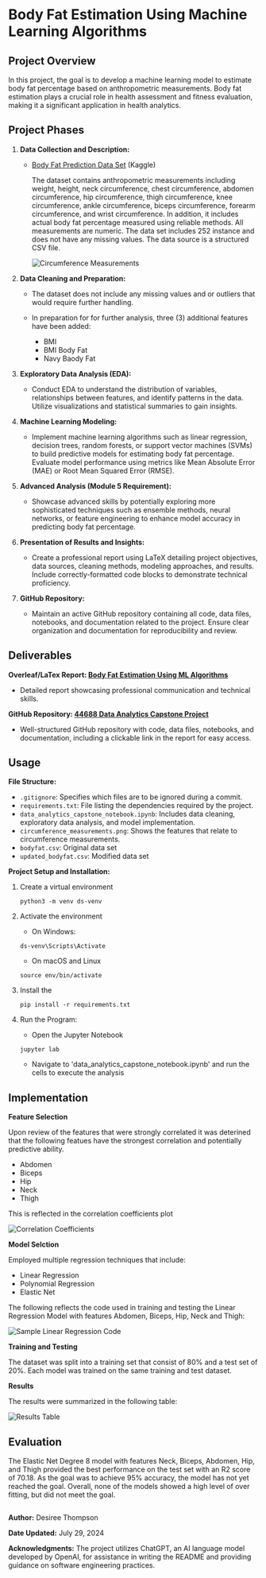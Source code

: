 # Body Fat Estimation Using Machine Learning Algorithms

## Project Overview

In this project, the goal is to develop a machine learning model to estimate body fat percentage based on anthropometric measurements. Body fat estimation plays a crucial role in health assessment and fitness evaluation, making it a significant application in health analytics.

## Project Phases

1. **Data Collection and Description:**
   - [Body Fat Prediction Data Set](https://www.kaggle.com/datasets/fedesoriano/body-fat-prediction-dataset)  (Kaggle)

      The dataset contains anthropometric measurements including weight, height, neck circumference, chest circumference, abdomen circumference, hip circumference, thigh circumference, knee circumference, ankle circumference, biceps circumference, forearm circumference, and wrist circumference. In addition, it           includes actual body fat percentage measured using reliable methods. All measurements are numeric. The data set includes 252 instance and does not have any missing values. The data source is a structured CSV file. 
     
      ![Circumference Measurements](https://github.com/DesireeEDU/44688-Data-Analytics-Capstone-Project-Desiree-Thompson/blob/main/circumference%20_measurements.png)

2. **Data Cleaning and Preparation:**
   
   - The dataset does not include any missing values and or outliers that would require further handling.
   
   - In preparation for for further analysis, three (3) additional features have been added:
      - BMI
      - BMI Body Fat
      - Navy Baody Fat

3. **Exploratory Data Analysis (EDA):**
   - Conduct EDA to understand the distribution of variables, relationships between features, and identify patterns in the data. Utilize visualizations and statistical summaries to gain insights.

4. **Machine Learning Modeling:**
   - Implement machine learning algorithms such as linear regression, decision trees, random forests, or support vector machines (SVMs) to build predictive models for estimating body fat percentage. Evaluate model performance using metrics like Mean Absolute Error (MAE) or Root Mean Squared Error (RMSE).

5. **Advanced Analysis (Module 5 Requirement):**
   - Showcase advanced skills by potentially exploring more sophisticated techniques such as ensemble methods, neural networks, or feature engineering to enhance model accuracy in predicting body fat percentage.

6. **Presentation of Results and Insights:**
   - Create a professional report using LaTeX detailing project objectives, data sources, cleaning methods, modeling approaches, and results. Include correctly-formatted code blocks to demonstrate technical proficiency.

7. **GitHub Repository:**
   - Maintain an active GitHub repository containing all code, data files, notebooks, and documentation related to the project. Ensure clear organization and documentation for reproducibility and review.

## Deliverables

**Overleaf/LaTex Report: [Body Fat Estimation Using ML Algorithms](https://www.overleaf.com/read/zbrdqhmnqgvt#574be8)**
   - Detailed report showcasing professional communication and technical skills.
     
**GitHub Repository: [44688 Data Analytics Capstone Project](https://github.com/DesireeEDU/44688-Data-Analytics-Capstone-Project-Desiree-Thompson)**
   - Well-structured GitHub repository with code, data files, notebooks, and documentation, including a clickable link in the report for easy access.

## Usage

**File Structure:**
- `.gitignore`: Specifies which files are to be ignored during a commit. 
- `requirements.txt`: File listing the dependencies required by the project.
- `data_analytics_capstone_notebook.ipynb`: Includes data cleaning, exploratory data analysis, and model implementation.
- `circumference_measurements.png`: Shows the features that relate to circumference measurements.
- `bodyfat.csv`: Original data set
- `updated_bodyfat.csv`: Modified data set

**Project Setup and Installation:**
1. Create a virtual environment
   ```
   python3 -m venv ds-venv
   ```

2. Activate the environment
     - On Windows:
      ```
      ds-venv\Scripts\Activate
      ```
     - On macOS and Linux
      ```
      source env/bin/activate
      ```
   
3. Install the 
   ```
   pip install -r requirements.txt
   ```

6. Run the Program:
   - Open the Jupyter Notebook
   ```
   jupyter lab
   ```
   - Navigate to 'data_analytics_capstone_notebook.ipynb' and run the cells to execute the analysis

## Implementation

**Feature Selection**

 Upon review of the features that were strongly correlated it was deterined that the following featues have the strongest correlation and potentially predictive ability. 
  - Abdomen
  - Biceps
  - Hip
  - Neck
  - Thigh

This is reflected in the correlation coefficients plot

![Correlation Coefficients](https://github.com/DesireeEDU/44688-Data-Analytics-Capstone-Project-Desiree-Thompson/blob/main/Correlation%20Matrix.png)

**Model Selction**

Employed multiple regression techniques that include:
 - Linear Regression
 - Polynomial Regression
 - Elastic Net

The following reflects the code used in training and testing the Linear Regression Model with features Abdomen, Biceps, Hip, Neck and Thigh:

![Sample Linear Regression Code](https://github.com/DesireeEDU/44688-Data-Analytics-Capstone-Project-Desiree-Thompson/blob/main/Sample%20Linear%20Regression%20Code.png)

**Training and Testing**

The dataset was split into a training set that consist of 80% and a test set of
20%. Each model was trained on the same training and test dataset. 

**Results**

The results were summarized in the following table:

![Results Table](https://github.com/DesireeEDU/44688-Data-Analytics-Capstone-Project-Desiree-Thompson/blob/main/Updated%20Results%20Table.png)

## Evaluation
The Elastic Net Degree 8 model with features Neck, Biceps, Abdomen, Hip, and
Thigh provided the best performance on the test set with an R2 score of 70.18.
As the goal was to achieve 95% accuracy, the model has not yet reached the
goal. Overall, none of the models showed a high level of over fitting, but did not
meet the goal.


##

**Author:**
Desiree Thompson

**Date Updated:**
July 29, 2024

**Acknowledgments:**
The project utilizes ChatGPT, an AI language model developed by OpenAI, for assistance in writing the README and providing guidance on software engineering practices.
